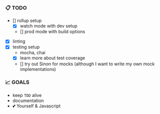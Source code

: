 ### 📋 TODO

- [] rollup setup
  - [x] watch mode with dev setup
  - [] prod mode with build options
- [x] linting
- [x] testing setup
  - mocha, chai
  - [x] learn more about test coverage
  - [] try out Sinon for mocks (although I want to write my own mock implementations)

### 📈 GOALS

- keep `TDD` alive
- documentation
- 💕 Yourself & Javascript
